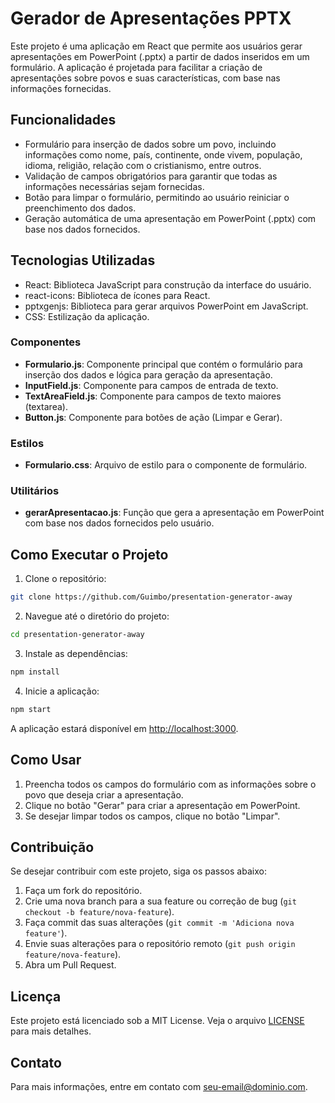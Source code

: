 # Gerador de Apresentações PPTX

Este projeto é uma aplicação em React que permite aos usuários gerar apresentações em PowerPoint (.pptx) a partir de dados inseridos em um formulário. A aplicação é projetada para facilitar a criação de apresentações sobre povos e suas características, com base nas informações fornecidas.

## Funcionalidades

- Formulário para inserção de dados sobre um povo, incluindo informações como nome, país, continente, onde vivem, população, idioma, religião, relação com o cristianismo, entre outros.
- Validação de campos obrigatórios para garantir que todas as informações necessárias sejam fornecidas.
- Botão para limpar o formulário, permitindo ao usuário reiniciar o preenchimento dos dados.
- Geração automática de uma apresentação em PowerPoint (.pptx) com base nos dados fornecidos.

## Tecnologias Utilizadas

- React: Biblioteca JavaScript para construção da interface do usuário.
- react-icons: Biblioteca de ícones para React.
- pptxgenjs: Biblioteca para gerar arquivos PowerPoint em JavaScript.
- CSS: Estilização da aplicação.


### Componentes

- **Formulario.js**: Componente principal que contém o formulário para inserção dos dados e lógica para geração da apresentação.
- **InputField.js**: Componente para campos de entrada de texto.
- **TextAreaField.js**: Componente para campos de texto maiores (textarea).
- **Button.js**: Componente para botões de ação (Limpar e Gerar).

### Estilos

- **Formulario.css**: Arquivo de estilo para o componente de formulário.

### Utilitários

- **gerarApresentacao.js**: Função que gera a apresentação em PowerPoint com base nos dados fornecidos pelo usuário.

## Como Executar o Projeto

1. Clone o repositório:

```bash
git clone https://github.com/Guimbo/presentation-generator-away
```

2. Navegue até o diretório do projeto:

```bash
cd presentation-generator-away
```

3. Instale as dependências:

```bash
npm install
```

4. Inicie a aplicação:

```bash
npm start
```

A aplicação estará disponível em [http://localhost:3000](http://localhost:3000).

## Como Usar

1. Preencha todos os campos do formulário com as informações sobre o povo que deseja criar a apresentação.
2. Clique no botão "Gerar" para criar a apresentação em PowerPoint.
3. Se desejar limpar todos os campos, clique no botão "Limpar".

## Contribuição

Se desejar contribuir com este projeto, siga os passos abaixo:

1. Faça um fork do repositório.
2. Crie uma nova branch para a sua feature ou correção de bug (`git checkout -b feature/nova-feature`).
3. Faça commit das suas alterações (`git commit -m 'Adiciona nova feature'`).
4. Envie suas alterações para o repositório remoto (`git push origin feature/nova-feature`).
5. Abra um Pull Request.

## Licença

Este projeto está licenciado sob a MIT License. Veja o arquivo [LICENSE](LICENSE) para mais detalhes.

## Contato

Para mais informações, entre em contato com [seu-email@dominio.com](mailto:seu-email@dominio.com).
